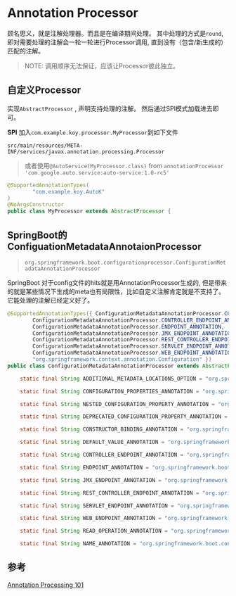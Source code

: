 # Annotation Processor
顾名思义，就是注解处理器。而且是在编译期间处理。
其中处理的方式是`round`, 即对需要处理的注解会一轮一轮进行Processor调用, 直到没有（包含/新生成的）匹配的注解。


> NOTE: 调用顺序无法保证，应该让Processor彼此独立。

## 自定义Processor

实现`AbstractProcessor` , 声明支持处理的注解。
然后通过SPI模式加载进去即可。

**SPI**
加入`com.example.koy.processor.MyProcessor`到如下文件
```
src/main/resources/META-INF/services/javax.annotation.processing.Processor
```

> 或者使用`@AutoService(MyProcessor.class)` from `annotationProcessor 'com.google.auto.service:auto-service:1.0-rc5'`


```java
@SupportedAnnotationTypes(
        "com.example.koy.AutoK"
)
@NoArgsConstructor
public class MyProcessor extends AbstractProcessor {
```

## SpringBoot的ConfiguationMetadataAnnotaionProcessor

> `org.springframework.boot.configurationprocessor.ConfigurationMetadataAnnotationProcessor`    

SpringBoot 对于config文件的hits就是用AnnotationProcessor生成的, 但是带来的就是某些情况下生成的meta也有局限性，比如自定义注解肯定就是不支持了。它能处理的注解已经定义好了。
```java
@SupportedAnnotationTypes({ ConfigurationMetadataAnnotationProcessor.CONFIGURATION_PROPERTIES_ANNOTATION,
		ConfigurationMetadataAnnotationProcessor.CONTROLLER_ENDPOINT_ANNOTATION,
		ConfigurationMetadataAnnotationProcessor.ENDPOINT_ANNOTATION,
		ConfigurationMetadataAnnotationProcessor.JMX_ENDPOINT_ANNOTATION,
		ConfigurationMetadataAnnotationProcessor.REST_CONTROLLER_ENDPOINT_ANNOTATION,
		ConfigurationMetadataAnnotationProcessor.SERVLET_ENDPOINT_ANNOTATION,
		ConfigurationMetadataAnnotationProcessor.WEB_ENDPOINT_ANNOTATION,
		"org.springframework.context.annotation.Configuration" })
public class ConfigurationMetadataAnnotationProcessor extends AbstractProcessor {

	static final String ADDITIONAL_METADATA_LOCATIONS_OPTION = "org.springframework.boot.configurationprocessor.additionalMetadataLocations";

	static final String CONFIGURATION_PROPERTIES_ANNOTATION = "org.springframework.boot.context.properties.ConfigurationProperties";

	static final String NESTED_CONFIGURATION_PROPERTY_ANNOTATION = "org.springframework.boot.context.properties.NestedConfigurationProperty";

	static final String DEPRECATED_CONFIGURATION_PROPERTY_ANNOTATION = "org.springframework.boot.context.properties.DeprecatedConfigurationProperty";

	static final String CONSTRUCTOR_BINDING_ANNOTATION = "org.springframework.boot.context.properties.ConstructorBinding";

	static final String DEFAULT_VALUE_ANNOTATION = "org.springframework.boot.context.properties.bind.DefaultValue";

	static final String CONTROLLER_ENDPOINT_ANNOTATION = "org.springframework.boot.actuate.endpoint.web.annotation.ControllerEndpoint";

	static final String ENDPOINT_ANNOTATION = "org.springframework.boot.actuate.endpoint.annotation.Endpoint";

	static final String JMX_ENDPOINT_ANNOTATION = "org.springframework.boot.actuate.endpoint.jmx.annotation.JmxEndpoint";

	static final String REST_CONTROLLER_ENDPOINT_ANNOTATION = "org.springframework.boot.actuate.endpoint.web.annotation.RestControllerEndpoint";

	static final String SERVLET_ENDPOINT_ANNOTATION = "org.springframework.boot.actuate.endpoint.web.annotation.ServletEndpoint";

	static final String WEB_ENDPOINT_ANNOTATION = "org.springframework.boot.actuate.endpoint.web.annotation.WebEndpoint";

	static final String READ_OPERATION_ANNOTATION = "org.springframework.boot.actuate.endpoint.annotation.ReadOperation";

	static final String NAME_ANNOTATION = "org.springframework.boot.context.properties.bind.Name";

```

## 参考
[Annotation Processing 101](https://hannesdorfmann.com/annotation-processing/annotationprocessing101/)